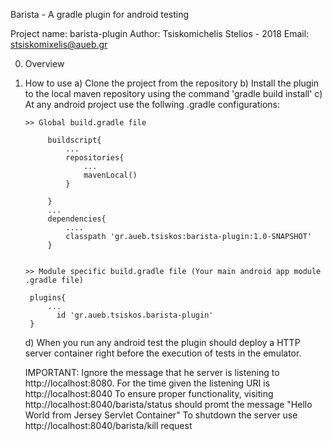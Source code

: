 Barista - A gradle plugin for android testing

Project name: barista-plugin
Author: Tsiskomichelis Stelios - 2018 
Email: stsiskomixelis@aueb.gr

0.  Overview

1. How to use
    a) Clone the project from the repository
    b) Install the plugin to the local maven repository using the command 'gradle build install'
    c) At any android project use the follwing .gradle configurations:

       >> Global build.gradle file
            
            buildscript{
                ...
                repositories{
                    ...
                    mavenLocal()
                }
            
            }
            ...
            dependencies{
                ....
                classpath 'gr.aueb.tsiskos:barista-plugin:1.0-SNAPSHOT'
            }

        
       >> Module specific build.gradle file (Your main android app module .gradle file)
        
        plugins{
            ...
              id 'gr.aueb.tsiskos.barista-plugin'
        }
        
     d) When you run any android test the plugin should deploy a HTTP server container right before the execution of tests in the emulator.
     
     IMPORTANT: Ignore the message that he server is listening to http://localhost:8080. For the time given the listening URI is http://localhost:8040
     To ensure proper functionality, visiting http://localhost:8040/barista/status should promt the message  "Hello World from Jersey Servlet Container"
     To shutdown the server use http://localhost:8040/barista/kill request